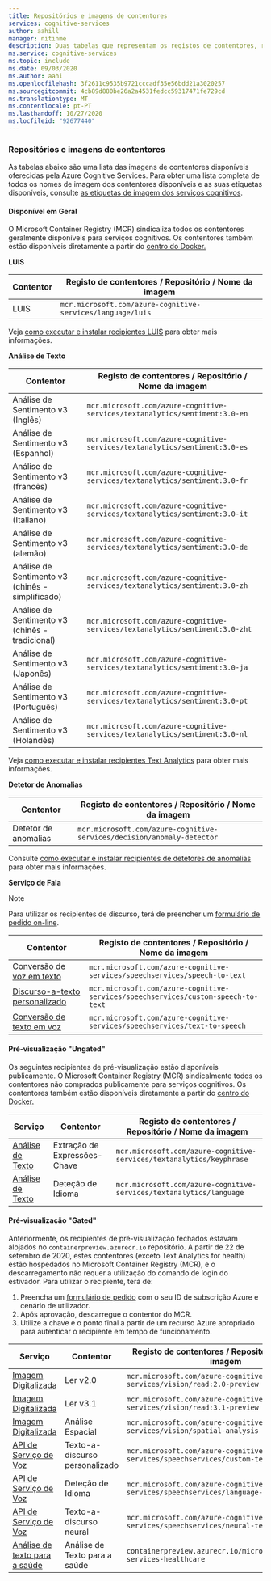```yaml
---
title: Repositórios e imagens de contentores
services: cognitive-services
author: aahill
manager: nitinme
description: Duas tabelas que representam os registos de contentores, repositórios e nomes de imagem para todas as ofertas do Serviço Cognitivo.
ms.service: cognitive-services
ms.topic: include
ms.date: 09/03/2020
ms.author: aahi
ms.openlocfilehash: 3f2611c9535b9721cccadf35e56bdd21a3020257
ms.sourcegitcommit: 4cb89d880be26a2a4531fedcc59317471fe729cd
ms.translationtype: MT
ms.contentlocale: pt-PT
ms.lasthandoff: 10/27/2020
ms.locfileid: "92677440"
---
```

### <a name="container-repositories-and-images"></a>Repositórios e imagens de contentores

As tabelas abaixo são uma lista das imagens de contentores disponíveis oferecidas pela Azure Cognitive Services. Para obter uma lista completa de todos os nomes de imagem dos contentores disponíveis e as suas etiquetas disponíveis, consulte [as etiquetas de imagem dos serviços cognitivos](../container-image-tags.md). 

#### <a name="generally-available"></a>Disponível em Geral 

O Microsoft Container Registry (MCR) sindicaliza todos os contentores geralmente disponíveis para serviços cognitivos. Os contentores também estão disponíveis diretamente a partir do [centro do Docker.](https://hub.docker.com/_/microsoft-azure-cognitive-services)

**LUIS**

| Contentor | Registo de contentores / Repositório / Nome da imagem |
|--|--|
| LUIS | `mcr.microsoft.com/azure-cognitive-services/language/luis` |

Veja [como executar e instalar recipientes LUIS](../../LUIS/luis-container-howto.md) para obter mais informações.

**Análise de Texto**

| Contentor | Registo de contentores / Repositório / Nome da imagem |
|--|--|
| Análise de Sentimento v3 (Inglês) | `mcr.microsoft.com/azure-cognitive-services/textanalytics/sentiment:3.0-en` |
| Análise de Sentimento v3 (Espanhol) | `mcr.microsoft.com/azure-cognitive-services/textanalytics/sentiment:3.0-es` |
| Análise de Sentimento v3 (francês) | `mcr.microsoft.com/azure-cognitive-services/textanalytics/sentiment:3.0-fr` |
| Análise de Sentimento v3 (Italiano) | `mcr.microsoft.com/azure-cognitive-services/textanalytics/sentiment:3.0-it` |
| Análise de Sentimento v3 (alemão) | `mcr.microsoft.com/azure-cognitive-services/textanalytics/sentiment:3.0-de` |
| Análise de Sentimento v3 (chinês - simplificado) | `mcr.microsoft.com/azure-cognitive-services/textanalytics/sentiment:3.0-zh` |
| Análise de Sentimento v3 (chinês - tradicional) | `mcr.microsoft.com/azure-cognitive-services/textanalytics/sentiment:3.0-zht` |
| Análise de Sentimento v3 (Japonês) | `mcr.microsoft.com/azure-cognitive-services/textanalytics/sentiment:3.0-ja` |
| Análise de Sentimento v3 (Português) | `mcr.microsoft.com/azure-cognitive-services/textanalytics/sentiment:3.0-pt` |
| Análise de Sentimento v3 (Holandês) | `mcr.microsoft.com/azure-cognitive-services/textanalytics/sentiment:3.0-nl` |

Veja [como executar e instalar recipientes Text Analytics](../../text-analytics/how-tos/text-analytics-how-to-install-containers.md) para obter mais informações.

**Detetor de Anomalias** 

| Contentor | Registo de contentores / Repositório / Nome da imagem |
|--|--|
| Detetor de anomalias | `mcr.microsoft.com/azure-cognitive-services/decision/anomaly-detector` |

Consulte [como executar e instalar recipientes de detetores de anomalias](../../anomaly-detector/anomaly-detector-container-howto.md) para obter mais informações.

**Serviço de Fala**

> [!NOTE]
> Para utilizar os recipientes de discurso, terá de preencher um [formulário de pedido on-line](https://aka.ms/csgate).

| Contentor | Registo de contentores / Repositório / Nome da imagem |
|--|--|
| [Conversão de voz em texto](../../speech-service/speech-container-howto.md?tab=stt) | `mcr.microsoft.com/azure-cognitive-services/speechservices/speech-to-text` |
| [Discurso-a-texto personalizado](../../speech-service/speech-container-howto.md?tab=cstt) | `mcr.microsoft.com/azure-cognitive-services/speechservices/custom-speech-to-text` |
| [Conversão de texto em voz](../../speech-service/speech-container-howto.md?tab=tts) | `mcr.microsoft.com/azure-cognitive-services/speechservices/text-to-speech` |

#### <a name="ungated-preview"></a>Pré-visualização "Ungated" 

Os seguintes recipientes de pré-visualização estão disponíveis publicamente. O Microsoft Container Registry (MCR) sindicalmente todos os contentores não comprados publicamente para serviços cognitivos. Os contentores também estão disponíveis diretamente a partir do [centro do Docker.](https://hub.docker.com/_/microsoft-azure-cognitive-services)

| Serviço | Contentor | Registo de contentores / Repositório / Nome da imagem |
|--|--|--|
| [Análise de Texto](../../text-analytics/how-tos/text-analytics-how-to-install-containers.md) | Extração de Expressões-Chave | `mcr.microsoft.com/azure-cognitive-services/textanalytics/keyphrase` |
| [Análise de Texto](../../text-analytics/how-tos/text-analytics-how-to-install-containers.md) | Deteção de Idioma | `mcr.microsoft.com/azure-cognitive-services/textanalytics/language` |


#### <a name="gated-preview"></a>Pré-visualização "Gated"

Anteriormente, os recipientes de pré-visualização fechados estavam alojados no `containerpreview.azurecr.io` repositório. A partir de 22 de setembro de 2020, estes contentores (exceto Text Analytics for health) estão hospedados no Microsoft Container Registry (MCR), e o descarregamento não requer a utilização do comando de login do estivador. Para utilizar o recipiente, terá de:

1. Preencha um [formulário de pedido](https://aka.ms/csgate) com o seu ID de subscrição Azure e cenário de utilizador. 
2. Após aprovação, descarregue o contentor do MCR. 
3. Utilize a chave e o ponto final a partir de um recurso Azure apropriado para autenticar o recipiente em tempo de funcionamento. 

| Serviço | Contentor | Registo de contentores / Repositório / Nome da imagem |
|--|--|--|
| [Imagem Digitalizada](../../Computer-vision/computer-vision-how-to-install-containers.md) | Ler v2.0 | `mcr.microsoft.com/azure-cognitive-services/vision/read:2.0-preview` |
| [Imagem Digitalizada](../../Computer-vision/computer-vision-how-to-install-containers.md) | Ler v3.1 | `mcr.microsoft.com/azure-cognitive-services/vision/read:3.1-preview` |
| [Imagem Digitalizada](https://docs.microsoft.com/azure/cognitive-services/computer-vision/spatial-analysis-container) | Análise Espacial | `mcr.microsoft.com/azure-cognitive-services/vision/spatial-analysis` |
| [API de Serviço de Voz](../../speech-service/speech-container-howto.md?tab=ctts) | Texto-a-discurso personalizado | `mcr.microsoft.com/azure-cognitive-services/speechservices/custom-text-to-speech` |
| [API de Serviço de Voz](../../speech-service/speech-container-howto.md?tab=lid) | Deteção de Idioma | `mcr.microsoft.com/azure-cognitive-services/speechservices/language-detection` |
| [API de Serviço de Voz](../../speech-service/speech-container-howto.md?tab=ntts) | Texto-a-discurso neural | `mcr.microsoft.com/azure-cognitive-services/speechservices/neural-text-to-speech` |
| [Análise de texto para a saúde](../../text-analytics/how-tos/text-analytics-how-to-install-containers.md?tabs=health) | Análise de Texto para a saúde | `containerpreview.azurecr.io/microsoft/cognitive-services-healthcare` |

